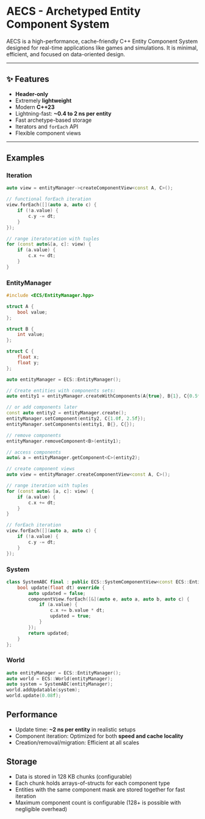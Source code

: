 # AECS - Archetyped Entity Component System

AECS is a high-performance, cache-friendly C++ Entity Component System designed for real-time applications like games and simulations. It is minimal, efficient, and focused on data-oriented design.

---

## ✨ Features

- **Header-only**
- Extremely **lightweight**
- Modern **C++23**
- Lightning-fast: **~0.4 to 2 ns per entity**
- Fast archetype-based storage
- Iterators and `forEach` API
- Flexible component views

---

## Examples

### Iteration
```c++
auto view = entityManager->createComponentView<const A, C>();

// functional forEach iteration
view.forEach([](auto a, auto c) {
    if (!a.value) {
        c.y -= dt;
    }
});

// range iteratoration with tuples 
for (const auto&[a, c]: view) {
    if (a.value) {
        c.x += dt;
    }
}
```

### EntityManager
```c++
#include <ECS/EntityManager.hpp>

struct A {
    bool value;
};

struct B {
    int value;
};

struct C {
    float x;
    float y;
};

auto entityManager = ECS::EntityManager();

// Create entities with components sets:
auto entity1 = entityManager.createWithComponents(A{true}, B{1}, C{0.5f, 1.0f});

// or add components later
const auto entity2 = entityManager.create();
entityManager.setComponent(entity2, C{1.0f, 2.5f});
entityManager.setComponents(entity1, B{}, C{});

// remove components
entityManager.removeComponent<B>(entity1);

// access components
auto& a = entityManager.getComponent<C>(entity2);

// create component views
auto view = entityManager.createComponentView<const A, C>();

// range iteration with tuples
for (const auto& [a, c]: view) {
    if (a.value) {
        c.x += dt;
    }
}

// forEach iteration
view.forEach([](auto a, auto c) {
    if (!a.value) {
        c.y -= dt;
    }
});
```
### System
```c++
class SystemABC final : public ECS::SystemComponentView<const ECS::Entity, const A, B, C> {
    bool update(float dt) override {
        auto updated = false;
        componentView.forEach([&](auto e, auto a, auto b, auto c) {
            if (a.value) {
                c.x += b.value * dt;
                updated = true;
            }
        });
        return updated;
    }
};
```

### World
```c++
auto entityManager = ECS::EntityManager();
auto world = ECS::World(entityManager);
auto system = SystemABC(entityManager);
world.addUpdatable(system);
world.update(0.08f);
```

## Performance
- Update time: **~2 ns per entity** in realistic setups 
- Component iteration: Optimized for both **speed and cache locality** 
- Creation/removal/migration: Efficient at all scales

## Storage
- Data is stored in 128 KB chunks (configurable)
- Each chunk holds arrays-of-structs for each component type 
- Entities with the same component mask are stored together for fast iteration 
- Maximum component count is configurable (128+ is possible with negligible overhead)
